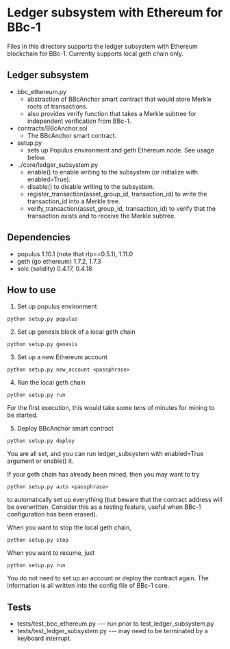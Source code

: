 Ledger subsystem with Ethereum for BBc-1
===
Files in this directory supports the ledger subsystem with Ethereum blockchain for BBc-1.
Currently supports local geth chain only.

## Ledger subsystem
* bbc_ethereum.py
  * abstraction of BBcAnchor smart contract that would store Merkle roots of transactions.
  * also provides verify function that takes a Merkle subtree for independent verification from BBc-1.
* contracts/BBcAnchor.sol
  * The BBcAnchor smart contract.
* setup.py
  * sets up Populus environment and geth Ethereum node. See usage below.
* ../core/ledger_subsystem.py
  * enable() to enable writing to the subsystem (or initialize with enabled=True).
  * disable() to disable writing to the subsystem.
  * register_transaction(asset_group_id, transaction_id) to write the transaction_id into a Merkle tree.
  * verify_transaction(asset_group_id, transaction_id) to verify that the transaction exists and to receive the Merkle subtree.

## Dependencies
* populus 1.10.1 (note that rlp==0.5.1), 1.11.0
* geth (go ethereum) 1.7.2, 1.7.3
* solc (solidity) 0.4.17, 0.4.18

## How to use
1. Set up populus environment
```
python setup.py populus
```
2. Set up genesis block of a local geth chain
```
python setup.py genesis
```
3. Set up a new Ethereum account
```
python setup.py new_account <passphrase>
```
4. Run the local geth chain
```
python setup.py run
```
For the first execution, this would take some tens of minutes for mining to be started.

5. Deploy BBcAnchor smart contract
```
python setup.py deploy
```

You are all set, and you can run ledger_subsystem with enabled=True argument or enable() it.

If your geth chain has already been mined, then you may want to try
```
python setup.py auto <passphrase>
```
to automatically set up everything (but beware that the contract address will be overwritten. Consider this as a testing feature, useful when BBc-1 configuration has been erased).

When you want to stop the local geth chain,
```
python setup.py stop
```
When you want to resume, just
```
python setup.py run
```
You do not need to set up an account or deploy the contract again.
The information is all written into the config file of BBc-1 core.

## Tests
* tests/test_bbc_ethereum.py --- run prior to test_ledger_subsystem.py
* tests/test_ledger_subsystem.py --- may need to be terminated by a keyboard interrupt.

